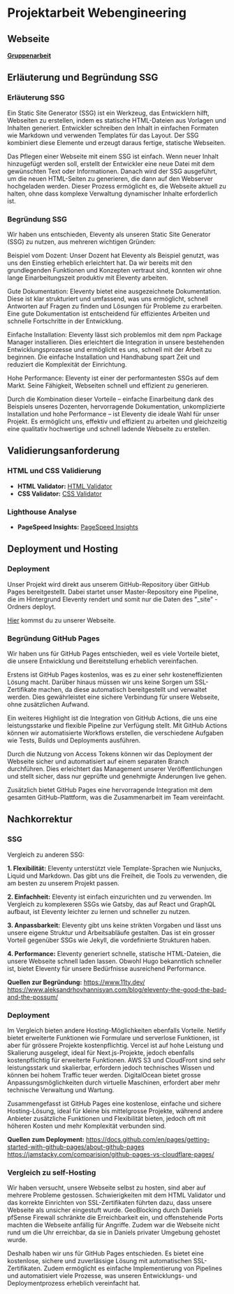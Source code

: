 # Projektarbeit Webengineering

## Webseite
**[Gruppenarbeit](https://dfahrni.github.io/SSG-11thy/)**

## Erläuterung und Begründung SSG

### Erläuterung SSG
Ein Static Site Generator (SSG) ist ein Werkzeug, das Entwicklern hilft, Webseiten zu erstellen, indem es statische HTML-Dateien aus Vorlagen und Inhalten generiert. Entwickler schreiben den Inhalt in einfachen Formaten wie Markdown und verwenden Templates für das Layout. Der SSG kombiniert diese Elemente und erzeugt daraus fertige, statische Webseiten.

Das Pflegen einer Webseite mit einem SSG ist einfach. Wenn neuer Inhalt hinzugefügt werden soll, erstellt der Entwickler eine neue Datei mit dem gewünschten Text oder Informationen. Danach wird der SSG ausgeführt, um die neuen HTML-Seiten zu generieren, die dann auf den Webserver hochgeladen werden. Dieser Prozess ermöglicht es, die Webseite aktuell zu halten, ohne dass komplexe Verwaltung dynamischer Inhalte erforderlich ist.

### Begründung SSG
Wir haben uns entschieden, Eleventy als unseren Static Site Generator (SSG) zu nutzen, aus mehreren wichtigen Gründen:

Beispiel vom Dozent: Unser Dozent hat Eleventy als Beispiel genutzt, was uns den Einstieg erheblich erleichtert hat. Da wir bereits mit den grundlegenden Funktionen und Konzepten vertraut sind, konnten wir ohne lange Einarbeitungszeit produktiv mit Eleventy arbeiten.

Gute Dokumentation: Eleventy bietet eine ausgezeichnete Dokumentation. Diese ist klar strukturiert und umfassend, was uns ermöglicht, schnell Antworten auf Fragen zu finden und Lösungen für Probleme zu erarbeiten. Eine gute Dokumentation ist entscheidend für effizientes Arbeiten und schnelle Fortschritte in der Entwicklung.

Einfache Installation: Eleventy lässt sich problemlos mit dem npm Package Manager installieren. Dies erleichtert die Integration in unsere bestehenden Entwicklungsprozesse und ermöglicht es uns, schnell mit der Arbeit zu beginnen. Die einfache Installation und Handhabung spart Zeit und reduziert die Komplexität der Einrichtung.

Hohe Performance: Eleventy ist einer der performantesten SSGs auf dem Markt. Seine Fähigkeit, Webseiten schnell und effizient zu generieren.

Durch die Kombination dieser Vorteile – einfache Einarbeitung dank des Beispiels unseres Dozenten, hervorragende Dokumentation, unkomplizierte Installation und hohe Performance – ist Eleventy die ideale Wahl für unser Projekt. Es ermöglicht uns, effektiv und effizient zu arbeiten und gleichzeitig eine qualitativ hochwertige und schnell ladende Webseite zu erstellen.

## Validierungsanforderung

### HTML und CSS Validierung
- **HTML Validator:** [HTML Validator](https://validator.w3.org/nu/?doc=https%3A%2F%2Fdfahrni.github.io%2FSSG-11thy%2F)
- **CSS Validator:** [CSS Validator](https://jigsaw.w3.org/css-validator/validator?uri=https%3A%2F%2Fdfahrni.github.io%2FSSG-11thy%2F&profile=css3svg&usermedium=all&warning=1&vextwarning=&lang=de)

### Lighthouse Analyse
- **PageSpeed Insights:** [PageSpeed Insights](https://pagespeed.web.dev/analysis/https-dfahrni-github-io-SSG-11thy/u6dwkbf8bt?form_factor=mobile)

## Deployment und Hosting

### Deployment
Unser Projekt wird direkt aus unserem GitHub-Repository über GitHub Pages bereitgestellt. Dabei startet unser Master-Repository eine Pipeline, die im Hintergrund Eleventy rendert und somit nur die Daten des "_site" -Ordners deployt.

[Hier](https://dfahrni.github.io/SSG-11thy/) kommst du zu unserer Webseite.

### Begründung GitHub Pages
Wir haben uns für GitHub Pages entschieden, weil es viele Vorteile bietet, die unsere Entwicklung und Bereitstellung erheblich vereinfachen.

Erstens ist GitHub Pages kostenlos, was es zu einer sehr kosteneffizienten Lösung macht. Darüber hinaus müssen wir uns keine Sorgen um SSL-Zertifikate machen, da diese automatisch bereitgestellt und verwaltet werden. Dies gewährleistet eine sichere Verbindung für unsere Webseite, ohne zusätzlichen Aufwand.

Ein weiteres Highlight ist die Integration von GitHub Actions, die uns eine leistungsstarke und flexible Pipeline zur Verfügung stellt. Mit GitHub Actions können wir automatisierte Workflows erstellen, die verschiedene Aufgaben wie Tests, Builds und Deployments ausführen.

Durch die Nutzung von Access Tokens können wir das Deployment der Webseite sicher und automatisiert auf einem separaten Branch durchführen. Dies erleichtert das Management unserer Veröffentlichungen und stellt sicher, dass nur geprüfte und genehmigte Änderungen live gehen.

Zusätzlich bietet GitHub Pages eine hervorragende Integration mit dem gesamten GitHub-Plattform, was die Zusammenarbeit im Team vereinfacht.

## Nachkorrektur

### SSG
Vergleich zu anderen SSG:

**1. Flexibilität:** Eleventy unterstützt viele Template-Sprachen wie Nunjucks, Liquid und Markdown. Das gibt uns die Freiheit, die Tools zu verwenden, die am besten zu unserem Projekt passen.

**2. Einfachheit:** Eleventy ist einfach einzurichten und zu verwenden. Im Vergleich zu komplexeren SSGs wie Gatsby, das auf React und GraphQL aufbaut, ist Eleventy leichter zu lernen und schneller zu nutzen.

**3. Anpassbarkeit:** Eleventy gibt uns keine strikten Vorgaben und lässt uns unsere eigene Struktur und Arbeitsabläufe gestalten. Das ist ein grosser Vorteil gegenüber SSGs wie Jekyll, die vordefinierte Strukturen haben.

**4. Performance:** Eleventy generiert schnelle, statische HTML-Dateien, die unsere Webseite schnell laden lassen. Obwohl Hugo bekanntlich schneller ist, bietet Eleventy für unsere Bedürfnisse ausreichend Performance.

**Quellen zur Begründung:** https://www.11ty.dev/
https://www.aleksandrhovhannisyan.com/blog/eleventy-the-good-the-bad-and-the-possum/

### Deployment
Im Vergleich bieten andere Hosting-Möglichkeiten ebenfalls Vorteile. Netlify bietet erweiterte Funktionen wie Formulare und serverlose Funktionen, ist aber für grössere Projekte kostenpflichtig. Vercel ist auf hohe Leistung und Skalierung ausgelegt, ideal für Next.js-Projekte, jedoch ebenfalls kostenpflichtig für erweiterte Funktionen. AWS S3 und CloudFront sind sehr leistungsstark und skalierbar, erfordern jedoch technisches Wissen und können bei hohem Traffic teuer werden. DigitalOcean bietet grosse Anpassungsmöglichkeiten durch virtuelle Maschinen, erfordert aber mehr technische Verwaltung und Wartung.

Zusammengefasst ist GitHub Pages eine kostenlose, einfache und sichere Hosting-Lösung, ideal für kleine bis mittelgrosse Projekte, während andere Anbieter zusätzliche Funktionen und Flexibilität bieten, jedoch oft mit höheren Kosten und mehr Komplexität verbunden sind.

**Quellen zum Deployment:** https://docs.github.com/en/pages/getting-started-with-github-pages/about-github-pages
https://jamstacky.com/comparision/github-pages-vs-cloudflare-pages/

### Vergleich zu self-Hosting

Wir haben versucht, unsere Webseite selbst zu hosten, sind aber auf mehrere Probleme gestossen. Schwierigkeiten mit dem HTML Validator und das korrekte Einrichten von SSL-Zertifikaten führten dazu, dass unsere Webseite als unsicher eingestuft wurde. GeoBlocking durch Daniels pfSense Firewall schränkte die Erreichbarkeit ein, und offenstehende Ports machten die Webseite anfällig für Angriffe. Zudem war die Webseite nicht rund um die Uhr erreichbar, da sie in Daniels privater Umgebung gehostet wurde.

Deshalb haben wir uns für GitHub Pages entschieden. Es bietet eine kostenlose, sichere und zuverlässige Lösung mit automatischen SSL-Zertifikaten. Zudem ermöglicht es einfache Implementierung von Pipelines und automatisiert viele Prozesse, was unseren Entwicklungs- und Deploymentprozess erheblich vereinfacht hat.